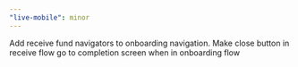 ```yaml
---
"live-mobile": minor
---
```


Add receive fund navigators to onboarding navigation. Make close button in receive flow go to completion screen when in onboarding flow
